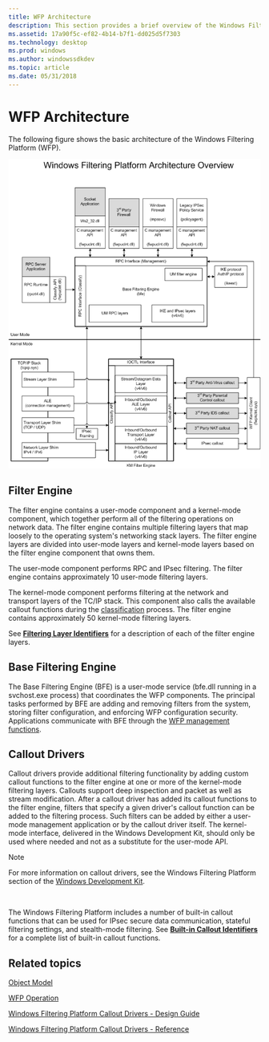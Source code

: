 ```yaml
---
title: WFP Architecture
description: This section provides a brief overview of the Windows Filtering Platform architecture.
ms.assetid: 17a90f5c-ef82-4b14-b7f1-dd025d5f7303
ms.technology: desktop
ms.prod: windows
ms.author: windowssdkdev
ms.topic: article
ms.date: 05/31/2018
---
```


# WFP Architecture

The following figure shows the basic architecture of the Windows Filtering Platform (WFP).

![basic architecture of the windows filtering platform diagram](images/wfp-architecture.png)

## Filter Engine

The filter engine contains a user-mode component and a kernel-mode component, which together perform all of the filtering operations on network data. The filter engine contains multiple filtering layers that map loosely to the operating system's networking stack layers. The filter engine layers are divided into user-mode layers and kernel-mode layers based on the filter engine component that owns them.

The user-mode component performs RPC and IPsec filtering. The filter engine contains approximately 10 user-mode filtering layers.

The kernel-mode component performs filtering at the network and transport layers of the TC/IP stack. This component also calls the available callout functions during the [classification](basic-operation.md) process. The filter engine contains approximately 50 kernel-mode filtering layers.

See [**Filtering Layer Identifiers**](management-filtering-layer-identifiers-.md) for a description of each of the filter engine layers.

## Base Filtering Engine

The Base Filtering Engine (BFE) is a user-mode service (bfe.dll running in a svchost.exe process) that coordinates the WFP components. The principal tasks performed by BFE are adding and removing filters from the system, storing filter configuration, and enforcing WFP configuration security. Applications communicate with BFE through the [WFP management functions](fwp-mgmt-functions.md).

## Callout Drivers

Callout drivers provide additional filtering functionality by adding custom callout functions to the filter engine at one or more of the kernel-mode filtering layers. Callouts support deep inspection and packet as well as stream modification. After a callout driver has added its callout functions to the filter engine, filters that specify a given driver's callout function can be added to the filtering process. Such filters can be added by either a user-mode management application or by the callout driver itself. The kernel-mode interface, delivered in the Windows Development Kit, should only be used where needed and not as a substitute for the user-mode API.

> [!Note]  
> For more information on callout drivers, see the Windows Filtering Platform section of the [Windows Development Kit](http://go.microsoft.com/fwlink/p/?linkid=95958).

 

The Windows Filtering Platform includes a number of built-in callout functions that can be used for IPsec secure data communication, stateful filtering settings, and stealth-mode filtering. See [**Built-in Callout Identifiers**](built-in-callout-identifiers.md) for a complete list of built-in callout functions.

## Related topics

<dl> <dt>

[Object Model](object-model.md)
</dt> <dt>

[WFP Operation](basic-operation.md)
</dt> <dt>

[Windows Filtering Platform Callout Drivers - Design Guide](http://go.microsoft.com/fwlink/p/?linkid=95958)
</dt> <dt>

[Windows Filtering Platform Callout Drivers - Reference](http://go.microsoft.com/fwlink/p/?linkid=95959)
</dt> </dl>

 

 




